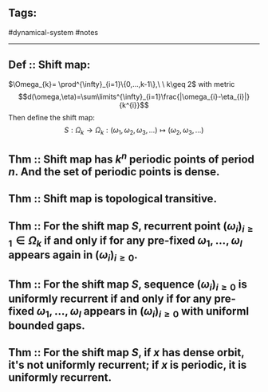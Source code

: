 ## Tags:

#dynamical-system #notes 

---

## Def :: Shift map:

$\Omega_{k}= \prod^{\infty}_{i=1}\{0,...,k-1\},\ \ k\geq 2$ with metric   $$d(\omega,\eta)=\sum\limits^{\infty}_{i=1}\frac{|\omega_{i}-\eta_{i}|}{k^{i}}$$
Then define the shift map:
$$S:\Omega_{k}\rightarrow \Omega_{k}:(\omega_{1},\omega_{2},\omega_{3},...)\mapsto (\omega_{2},\omega_{3},...)$$

## Thm :: Shift map has $k^{n}$ periodic points of period $n$. And the set of periodic points is dense. 



## Thm :: Shift map is topological transitive.



## Thm :: For the shift map $S$, recurrent point $(\omega_{i})_{i\geq1}\in \Omega_{k}$ if and only if for any pre-fixed $\omega_{1},...,\omega_{l}$ appears again in $(\omega_{i})_{i\geq0}$. 





## Thm :: For the shift map $S$, sequence $(\omega_{i})_{i\geq 0}$ is uniformly recurrent if and only if for any pre-fixed $\omega_{1},...,\omega_{l}$ appears in $(\omega_{i})_{i\geq0}$ with uniforml bounded gaps.




## Thm :: For the shift map $S$, if $x$ has dense orbit, it's not uniformly recurrent; if $x$ is periodic, it is uniformly recurrent.